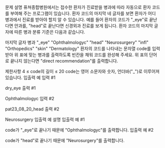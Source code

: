 문제 설명
퓨쳐종합병원에서는 접수한 환자가 진료받을 병과에 따라 자동으로 환자 코드를 부여해 주는 프로그램이 있습니다. 환자 코드의 마지막 네 글자를 보면 환자가 어디 병과에서 진료를 받아야 할지 알 수 있습니다. 예를 들어 환자의 코드가 "_eye"로 끝난다면 안과를, "head"로 끝난다면 신경외과 진료를 보게 됩니다. 환자 코드의 마지막 글자에 따른 병과 분류 기준은 다음과 같습니다.

마지막 글자	병과
"_eye"	"Ophthalmologyc"
"head"	"Neurosurgery"
"infl"	"Orthopedics"
"skin"	"Dermatology"
환자의 코드를 나타내는 문자열 code를 입력받아 위 표에 맞는 병과를 출력하도록 빈칸을 채워 코드를 완성해 주세요. 위 표의 단어로 끝나지 않는다면 "direct recommendation"를 출력합니다.

제한사항
4 ≤ code의 길이 ≤ 20
code는 영어 소문자와 숫자, 언더바("_")로 이루어져 있습니다.
입출력 예
입력 #1

dry_eye
출력 #1

Ophthalmologyc
입력 #2

pat23_08_20_head
출력 #2

Neurosurgery
입출력 예 설명
입출력 예 #1

code가 "_eye"로 끝나기 때문에 "Ophthalmologyc"를 출력합니다.
입출력 예 #2

code가 "head"로 끝나기 때문에 "Neurosurgery"를 출력합니다.
